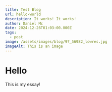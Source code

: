 ```yaml
---
title: Test Blog
url: hello-world
description: It works! It works!
author: Daniel Mc
date: 2024-12-26T01:03:00.000Z
tags:
  - post
image: /assets/images/blog/97_56982_lowres.jpg
imageAlt: This is an image
---
```

# Hello

This is my essay!

